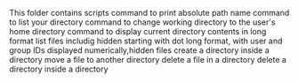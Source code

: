 This folder contains scripts
command to print absolute path name
command to list your directory
command to change working directory to the user's home directory
command to display current directory contents in long format
list files includig hidden starting with dot
long format, with user and group IDs displayed numerically,hidden files
create a directory inside a directory
move a file to another directory
delete a file in a directory
delete a directory inside a directory
